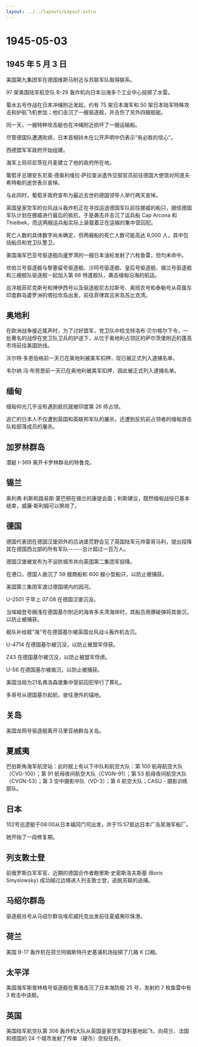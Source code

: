 ```yaml
---
layout: ../../layouts/Layout.astro
---
```


# 1945-05-03

## 1945 年 5 月 3 日

美国第九集团军在德国维斯马附近与苏联军队取得联系。

97 架美国陆军航空队 B-29 轰炸机向日本沿海多个工业中心投掷了水雷。

菊水五号作战在日本冲绳附近发起，约有 75 架日本海军和 50
架日本陆军特殊攻击和护航飞机参加；他们击沉了一艘驱逐舰，并击伤了另外四艘舰艇。

同一天，一艘特种攻击艇也在冲绳附近损坏了一艘运输船。

尽管德国队遭遇败绩，日本首相铃木在公开声明中仍表示"有必胜的信心"。

西德盟军军政府开始组建。

海军上将邓尼茨在丹麦建立了他的政府所在地。

葡萄牙总理安东尼奥·德奥利维拉·萨拉查派遣外交部官员前往德国大使馆对阿道夫·希特勒的逝世表示哀悼。

与此同时，葡萄牙政府宣布为最近去世的德国领导人举行两天哀悼。

英国皇家空军的台风战斗轰炸机正在寻找运送德国军队前往挪威的船只，据信德国军队计划在挪威进行最后的抵抗，于是袭击并击沉了运兵船
Cap Arcona 和 Thielbek，而这两艘运兵船实际上装载着正在运输的集中营囚犯。

死亡人数的具体数字尚未确定，但两艘船的死亡人数可能高达 8,000
人，其中包括船员和党卫队警卫。

美国海军巴亚号驱逐舰向暹罗湾的一艘日本油轮发射了六枚鱼雷，但均未命中。

坎伯兰号驱逐舰与黎塞留号驱逐舰、沙阿号驱逐舰、皇后号驱逐舰、锡兰号驱逐舰和三艘舰队驱逐舰一起加入第
68 特遣舰队，袭击缅甸沿海的航运。

巡洋舰菲尼克斯号和博伊西号以及驱逐舰尼古拉斯号、奥班农号和泰勒号从荷属东印度群岛婆罗洲的塔拉坎岛出发，前往菲律宾吕宋岛苏比克湾。

## 奥地利

在欧洲战争接近尾声时，为了讨好盟军，党卫队中校戈特洛布·贝尔格尔下令，一批著名的战俘在党卫队卫兵的护送下，从位于奥地利占领区的萨尔茨堡附近的蓬高市场前往美国防线。

沃尔特·多恩伯格前一天已在奥地利被美军扣押，现已被正式列入逮捕名单。

韦尔纳·冯·布劳恩前一天已在奥地利被美军扣押，因此被正式列入逮捕名单。

## 缅甸

缅甸仰光几乎没有遇到抵抗就被印度第 26 师占领。

逃亡的日本人不仅遭到英国和英联邦军队的屠杀，还遭到反抗前占领者的缅甸游击队和部落成员的屠杀。

## 加罗林群岛

潜艇 I-369 离开卡罗林群岛的特鲁克。

## 锡兰

奥利弗·利斯和路易斯·蒙巴顿在锡兰的康提会面；利斯建议，既然缅甸战役已基本结束，威廉·斯利姆可以换岗了。

## 德国

德国代表团在德国汉堡郊外的吕讷堡荒野会见了英国陆军元帅蒙哥马利，提出投降其在德国西北部的所有军队------总计超过一百万人。

德国汉堡被宣布为不设防城市并向英国第二集团军投降。

在港口，德国人凿沉了 59 艘商船和 600 艘小型船只，以防止被捕获。

美国第三集团军渡过德国境内的因河。

U-2501 于早上 07:08 在德国汉堡沉没。

当埃姆登号搁浅在德国基尔附近的海肯多夫湾海岸时，其船员用爆破弹将其凿沉，以防止被捕获。

舰队补给舰"海"号在德国基尔被英国台风战斗轰炸机击沉。

U-4714 在德国基尔被沉没，以防止被盟军俘获。

Z43 在德国基尔被沉没，以防止被盟军俘虏。

U-56 在德国基尔被凿沉，以防止被捕获。

美国当局为21名弗洛森堡集中营前囚犯举行了葬礼。

多哥号从德国基尔起航，驶往港外的锚地。

## 关岛

美国龙网号驱逐舰离开马里亚纳群岛关岛。

## 夏威夷

巴伯斯角海军航空站：此时舰上有以下中队和航空大队：第 100
航母航空大队（CVG-100）；第 91 航母夜间航空大队（CVGN-91）；第 53
航母夜间航空大队（CVGN-53）；第 3 空中摄影中队（VD-3）；第 6
航空大队；CASU - 摄影训练部队。

## 日本

102号巡逻艇于08:00从日本福冈门司出发，并于15:57抵达日本广岛吴海军船厂。

她开始了一段修复期。

## 列支敦士登

前俄罗斯白军军官、近期的德国合作者鲍里斯·史密斯洛夫斯基 (Boris
Smyslowsky) 成功越过边境进入列支敦士登，逃脱苏联的追捕。

## 马绍尔群岛

驱逐舰肖号从马绍尔群岛埃尼威托克出发前往夏威夷珍珠港。

## 荷兰

美国 B-17 轰炸机在荷兰阿姆斯特丹史基浦机场投掷了几箱 K 口粮。

## 太平洋

美国海军斯普林格号驱逐舰在黄海击沉了日本海防舰 25 号，发射的 7
枚鱼雷中有 3 枚击中该舰。

## 英国

美国陆军航空队第 306
轰炸机大队从英国皇家空军瑟利基地起飞，向荷兰、法国和德国的 24
个城市发射了传单（硬币）空投任务。